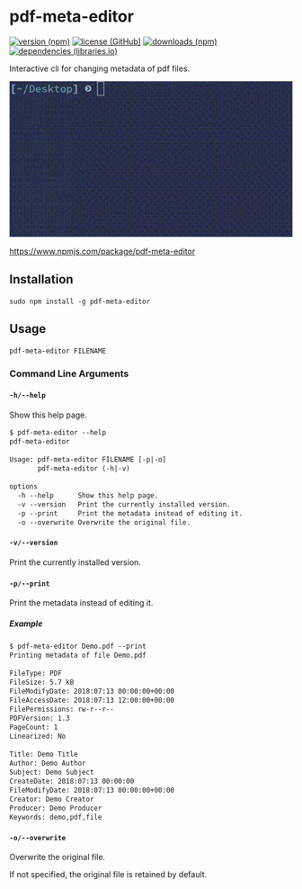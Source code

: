 # pdf-meta-editor

[![version (npm)](https://img.shields.io/npm/v/pdf-meta-editor.svg?style=flat-square)](https://www.npmjs.com/package/pdf-meta-editor)
[![license (GitHub)](https://img.shields.io/github/license/Scriptim/pdf-meta-editor.svg?longCache=true&style=flat-square)](https://github.com/Scriptim/pdf-meta-editor/blob/master/LICENSE.md)
[![downloads (npm)](https://img.shields.io/npm/dt/pdf-meta-editor.svg?style=flat-square)](https://www.npmjs.com/package/pdf-meta-editor)
[![dependencies (libraries.io)](https://img.shields.io/librariesio/release/npm/pdf-meta-editor.svg?style=flat-square)](https://libraries.io/npm/pdf-meta-editor)

Interactive cli for changing metadata of pdf files.

![Demo](demo.gif "Demo")

<https://www.npmjs.com/package/pdf-meta-editor>

## Installation

    sudo npm install -g pdf-meta-editor

## Usage

    pdf-meta-editor FILENAME

### Command Line Arguments

#### `-h/--help`

Show this help page.

    $ pdf-meta-editor --help
    pdf-meta-editor

    Usage: pdf-meta-editor FILENAME [-p|-o]
           pdf-meta-editor (-h|-v)

    options
      -h --help      Show this help page.
      -v --version   Print the currently installed version.
      -p --print     Print the metadata instead of editing it.
      -o --overwrite Overwrite the original file.

#### `-v/--version`

Print the currently installed version.

#### `-p/--print`

Print the metadata instead of editing it.

##### Example

    $ pdf-meta-editor Demo.pdf --print
    Printing metadata of file Demo.pdf

    FileType: PDF
    FileSize: 5.7 kB
    FileModifyDate: 2018:07:13 00:00:00+00:00
    FileAccessDate: 2018:07:13 12:00:00+00:00
    FilePermissions: rw-r--r--
    PDFVersion: 1.3
    PageCount: 1
    Linearized: No

    Title: Demo Title
    Author: Demo Author
    Subject: Demo Subject
    CreateDate: 2018:07:13 00:00:00
    FileModifyDate: 2018:07:13 00:00:00+00:00
    Creator: Demo Creator
    Producer: Demo Producer
    Keywords: demo,pdf,file

#### `-o/--overwrite`

Overwrite the original file.

If not specified, the original file is retained by default.
